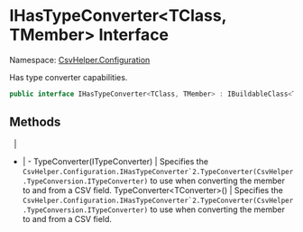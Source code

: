 # IHasTypeConverter&lt;TClass, TMember&gt; Interface

Namespace: [CsvHelper.Configuration](/api/CsvHelper.Configuration)

Has type converter capabilities.

```cs
public interface IHasTypeConverter<TClass, TMember> : IBuildableClass<TClass>
```

## Methods
&nbsp; | &nbsp;
- | -
TypeConverter(ITypeConverter) | Specifies the ``CsvHelper.Configuration.IHasTypeConverter`2.TypeConverter(CsvHelper.TypeConversion.ITypeConverter)`` to use when converting the member to and from a CSV field.
TypeConverter&lt;TConverter&gt;() | Specifies the ``CsvHelper.Configuration.IHasTypeConverter`2.TypeConverter(CsvHelper.TypeConversion.ITypeConverter)`` to use when converting the member to and from a CSV field.
